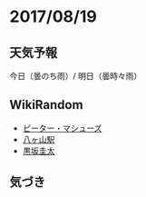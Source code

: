 # 2017/08/19

## 天気予報

今日（曇のち雨）/ 明日（曇時々雨）

## WikiRandom

* [ピーター・マシューズ](https://ja.wikipedia.org/wiki/%E3%83%94%E3%83%BC%E3%82%BF%E3%83%BC%E3%83%BB%E3%83%9E%E3%82%B7%E3%83%A5%E3%83%BC%E3%82%BA)
* [八ヶ山駅](https://ja.wikipedia.org/wiki/%E5%85%AB%E3%83%B6%E5%B1%B1%E9%A7%85)
* [黒坂圭太](https://ja.wikipedia.org/wiki/%E9%BB%92%E5%9D%82%E5%9C%AD%E5%A4%AA)

## 気づき

